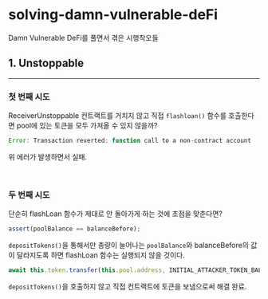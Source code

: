 # solving-damn-vulnerable-deFi
Damn Vulnerable DeFi를 풀면서 겪은 시행착오들

## 1. Unstoppable
---
### 첫 번째 시도
ReceiverUnstoppable 컨트랙트를 거치지 않고 직접 `flashloan()` 함수를 호출한다면 pool에 있는 토큰을 모두 가져올 수 있지 않을까?
```js
Error: Transaction reverted: function call to a non-contract account
```
위 에러가 발생하면서 실패.

<br/>

### 두 번째 시도
단순히 flashLoan 함수가 제대로 안 돌아가게 하는 것에 초점을 맞춘다면?
```js
assert(poolBalance == balanceBefore);
```
`depositTokens()`을 통해서만 총량이 늘어나는 `poolBalance`와 balanceBefore의 값이 달라지도록 하면 flashLoan 함수는 실행되지 않을 것이다.

```js
await this.token.transfer(this.pool.address, INITIAL_ATTACKER_TOKEN_BALANCE);
```
`depositTokens()`을 호출하지 않고 직접 컨트랙트에 토큰을 보냄으로써 해결 완료.
